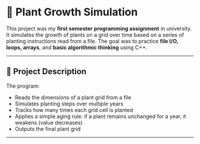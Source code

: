# 🌱 Plant Growth Simulation

This project was my **first semester programming assignment** in university. It simulates the growth of plants on a grid over time based on a series of planting instructions read from a file. The goal was to practice **file I/O, loops, arrays**, and **basic algorithmic thinking** using C++.

---

## 📘 Project Description

The program:
- Reads the dimensions of a plant grid from a file
- Simulates planting steps over multiple years
- Tracks how many times each grid cell is planted
- Applies a simple aging rule: if a plant remains unchanged for a year, it weakens (value decreases)
- Outputs the final plant grid

---




